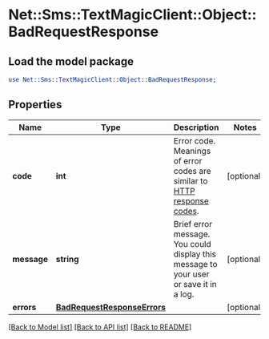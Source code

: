 # Net::Sms::TextMagicClient::Object::BadRequestResponse

## Load the model package
```perl
use Net::Sms::TextMagicClient::Object::BadRequestResponse;
```

## Properties
Name | Type | Description | Notes
------------ | ------------- | ------------- | -------------
**code** | **int** | Error code. Meanings of error codes are similar to [HTTP response codes](https://en.wikipedia.org/wiki/List_of_HTTP_status_codes). | [optional] 
**message** | **string** | Brief error message. You could display this message to your user or save it in a log. | [optional] 
**errors** | [**BadRequestResponseErrors**](BadRequestResponseErrors.md) |  | [optional] 

[[Back to Model list]](../README.md#documentation-for-models) [[Back to API list]](../README.md#documentation-for-api-endpoints) [[Back to README]](../README.md)


